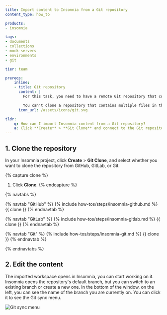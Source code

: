 ```yaml
---
title: Import content to Insomnia from a Git repository
content_type: how_to

products:
- insomnia

tags:
- documents
- collections
- mock-servers
- environments
- git

tier: team

prereqs:
    inline:
    - title: Git repository
      content: |
        For this task, you need to have a remote Git repository that contains a `.insomnia` directory. To test this example, you can use the sample content provided in the [Insomnia repository](https://github.com/Kong/insomnia/tree/develop/packages/insomnia-inso/src/db/fixtures/git-repo).

        You can't clone a repository that contains multiple files in the `.insomnia/Workspace`.
      icon_url: /assets/icons/git.svg

tldr:
    q: How can I import Insomnia content from a Git repository?
    a: Click **Create** > **Git Clone** and connect to the Git repository.
---
```


## 1. Clone the repository

In your Insomnia project, click **Create** > **Git Clone**, and select whether you want to clone the repository from GitHub, GitLab, or Git.

{% capture clone %}
1. Click **Clone**.
{% endcapture %}

{% navtabs %}

{% navtab "GitHub" %}
{% include how-tos/steps/insomnia-github.md %}
{{ clone }}
{% endnavtab %}

{% navtab "GitLab" %}
{% include how-tos/steps/insomnia-gitlab.md %}
{{ clone }}
{% endnavtab %}

{% navtab "Git" %}
{% include how-tos/steps/insomnia-git.md %}
{{ clone }}
{% endnavtab %}

{% endnavtabs %}

## 2. Edit the content

The imported workspace opens in Insomnia, you can start working on it. Insomnia opens the repository's default branch, but you can switch to an existing branch or create a new one.
In the bottom of the window, on the left, you can see the name of the branch you are currently on. You can click it to see the Git sync menu.

![Git sync menu](/assets/images/insomnia/git-sync.png)